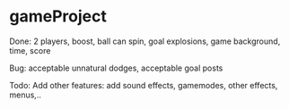 # gameProject

Done: 2 players, boost, ball can spin, goal explosions, game background, time, score

Bug: acceptable unnatural dodges, acceptable goal posts

Todo: Add other features: add sound effects, gamemodes, other effects, menus,..
